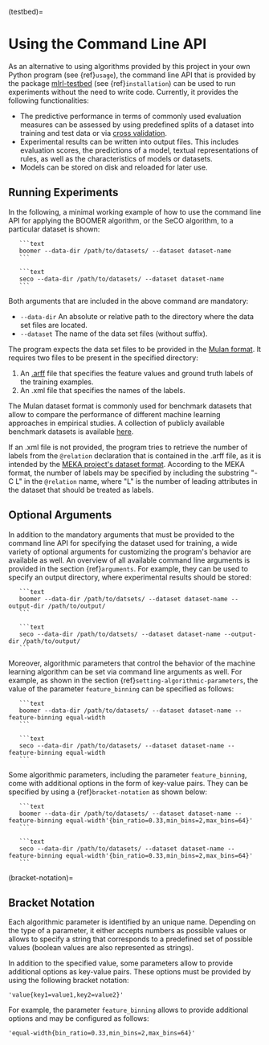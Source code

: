(testbed)=

# Using the Command Line API

As an alternative to using algorithms provided by this project in your own Python program (see {ref}`usage`), the command line API that is provided by the package [mlrl-testbed](https://pypi.org/project/mlrl-testbed/) (see {ref}`installation`) can be used to run experiments without the need to write code. Currently, it provides the following functionalities:

- The predictive performance in terms of commonly used evaluation measures can be assessed by using predefined splits of a dataset into training and test data or via [cross validation](<https://en.wikipedia.org/wiki/Cross-validation_(statistics)>).
- Experimental results can be written into output files. This includes evaluation scores, the predictions of a model, textual representations of rules, as well as the characteristics of models or datasets.
- Models can be stored on disk and reloaded for later use.

## Running Experiments

In the following, a minimal working example of how to use the command line API for applying the BOOMER algorithm, or the SeCO algorithm, to a particular dataset is shown:

````{tab} BOOMER
   ```text
   boomer --data-dir /path/to/datasets/ --dataset dataset-name
   ```
````

````{tab} SeCo
   ```text
   seco --data-dir /path/to/datasets/ --dataset dataset-name
   ```
````

Both arguments that are included in the above command are mandatory:

- `--data-dir` An absolute or relative path to the directory where the data set files are located.
- `--dataset` The name of the data set files (without suffix).

The program expects the data set files to be provided in the [Mulan format](http://mulan.sourceforge.net/format.html). It requires two files to be present in the specified directory:

1. An [.arff](http://weka.wikispaces.com/ARFF) file that specifies the feature values and ground truth labels of the training examples.
2. An .xml file that specifies the names of the labels.

The Mulan dataset format is commonly used for benchmark datasets that allow to compare the performance of different machine learning approaches in empirical studies. A collection of publicly available benchmark datasets is available [here](https://github.com/mrapp-ke/Boomer-Datasets).

If an .xml file is not provided, the program tries to retrieve the number of labels from the `@relation` declaration that is contained in the .arff file, as it is intended by the [MEKA project's dataset format](https://waikato.github.io/meka/datasets/). According to the MEKA format, the number of labels may be specified by including the substring "-C L" in the `@relation` name, where "L" is the number of leading attributes in the dataset that should be treated as labels.

## Optional Arguments

In addition to the mandatory arguments that must be provided to the command line API for specifying the dataset used for training, a wide variety of optional arguments for customizing the program's behavior are available as well. An overview of all available command line arguments is provided in the section {ref}`arguments`. For example, they can be used to specify an output directory, where experimental results should be stored:

````{tab} BOOMER
   ```text
   boomer --data-dir /path/to/datsets/ --dataset dataset-name --output-dir /path/to/output/
   ```
````

````{tab} SeCo
   ```text
   seco --data-dir /path/to/datsets/ --dataset dataset-name --output-dir /path/to/output/
   ```
````

Moreover, algorithmic parameters that control the behavior of the machine learning algorithm can be set via command line arguments as well. For example, as shown in the section {ref}`setting-algorithmic-parameters`, the value of the parameter `feature_binning` can be specified as follows:

````{tab} BOOMER
   ```text
   boomer --data-dir /path/to/datasets/ --dataset dataset-name --feature-binning equal-width
   ```
````

````{tab} SeCo
   ```text
   seco --data-dir /path/to/datasets/ --dataset dataset-name --feature-binning equal-width
   ```
````

Some algorithmic parameters, including the parameter `feature_binning`, come with additional options in the form of key-value pairs. They can be specified by using a {ref}`bracket-notation` as shown below:

````{tab} BOOMER
   ```text
   boomer --data-dir /path/to/datasets/ --dataset dataset-name --feature-binning equal-width'{bin_ratio=0.33,min_bins=2,max_bins=64}'
   ```
````

````{tab} SeCo
   ```text
   seco --data-dir /path/to/datasets/ --dataset dataset-name --feature-binning equal-width'{bin_ratio=0.33,min_bins=2,max_bins=64}'
   ```
````

(bracket-notation)=

## Bracket Notation

Each algorithmic parameter is identified by an unique name. Depending on the type of a parameter, it either accepts numbers as possible values or allows to specify a string that corresponds to a predefined set of possible values (boolean values are also represented as strings).

In addition to the specified value, some parameters allow to provide additional options as key-value pairs. These options must be provided by using the following bracket notation:

```text
'value{key1=value1,key2=value2}'
```

For example, the parameter `feature_binning` allows to provide additional options and may be configured as follows:

```text
'equal-width{bin_ratio=0.33,min_bins=2,max_bins=64}'
```
